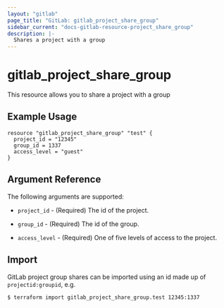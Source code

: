 ```yaml
---
layout: "gitlab"
page_title: "GitLab: gitlab_project_share_group"
sidebar_current: "docs-gitlab-resource-project_share_group"
description: |-
  Shares a project with a group
---
```


# gitlab\_project\_share\_group

This resource allows you to share a project with a group

## Example Usage

```hcl
resource "gitlab_project_share_group" "test" {
  project_id = "12345"
  group_id = 1337
  access_level = "guest"
}
```

## Argument Reference

The following arguments are supported:

* `project_id` - (Required) The id of the project.

* `group_id` - (Required) The id of the group.

* `access_level` - (Required) One of five levels of access to the project.

## Import

GitLab project group shares can be imported using an id made up of `projectid:groupid`, e.g.

```
$ terraform import gitlab_project_share_group.test 12345:1337
```
